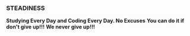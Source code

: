 ### STEADINESS
__Studying Every Day and Coding Every Day. No Excuses__
__You can do it if don't give up!!!__
__We never give up!!!__
